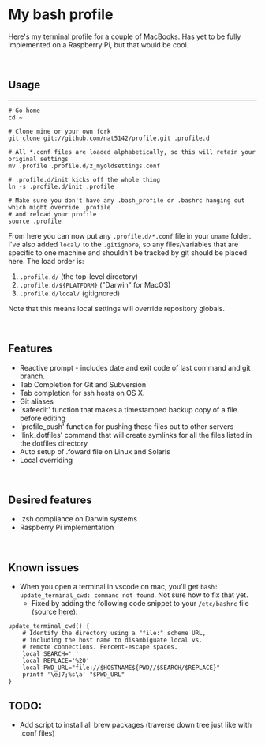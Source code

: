 
# My bash profile

Here's my terminal profile for a couple of MacBooks. Has yet to be fully implemented on a Raspberry Pi, but that would be cool.


<br>

## Usage
---

```
# Go home
cd ~

# Clone mine or your own fork
git clone git://github.com/nat5142/profile.git .profile.d

# All *.conf files are loaded alphabetically, so this will retain your original settings
mv .profile .profile.d/z_myoldsettings.conf

# .profile.d/init kicks off the whole thing
ln -s .profile.d/init .profile

# Make sure you don't have any .bash_profile or .bashrc hanging out which might override .profile
# and reload your profile
source .profile
```

From here you can now put any `.profile.d/*.conf` file in your `uname` folder. I've also added `local/` to the `.gitignore`, so any files/variables that are specific to one machine and shouldn't be tracked by git should be placed here. The load order is:

1. `.profile.d/` (the top-level directory)
2. `.profile.d/${PLATFORM}` ("Darwin" for MacOS)
3. `.profile.d/local/` (gitignored)

Note that this means local settings will override repository globals.

<br>

## Features

- Reactive prompt - includes date and exit code of last command and git branch.
- Tab Completion for Git and Subversion
- Tab completion for ssh hosts on OS X.
- Git aliases
- 'safeedit' function that makes a timestamped backup copy of a file before editing
- 'profile_push' function for pushing these files out to other servers
- 'link_dotfiles' command that will create symlinks for all the files listed in the dotfiles directory
- Auto setup of .foward file on Linux and Solaris
- Local overriding

<br>  

## Desired features

- .zsh compliance on Darwin systems
- Raspberry Pi implementation

<br>

## Known issues
- When you open a terminal in vscode on mac, you'll get `bash: update_terminal_cwd: command not found`. Not sure how to fix that yet.
  - Fixed by adding the following code snippet to your `/etc/bashrc` file (source [here](https://apple.stackexchange.com/a/139808)):

```shell
update_terminal_cwd() {
    # Identify the directory using a "file:" scheme URL,
    # including the host name to disambiguate local vs.
    # remote connections. Percent-escape spaces.
    local SEARCH=' '
    local REPLACE='%20'
    local PWD_URL="file://$HOSTNAME${PWD//$SEARCH/$REPLACE}"
    printf '\e]7;%s\a' "$PWD_URL"
}
```


## TODO: 

- Add script to install all brew packages (traverse down tree just like with .conf files)
